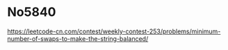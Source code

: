 # No5840

https://leetcode-cn.com/contest/weekly-contest-253/problems/minimum-number-of-swaps-to-make-the-string-balanced/